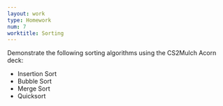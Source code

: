 ```yaml
---
layout: work
type: Homework
num: 7
worktitle: Sorting
---
```


Demonstrate the following sorting algorithms using the CS2Mulch Acorn deck:
* Insertion Sort
* Bubble Sort
* Merge Sort
* Quicksort
